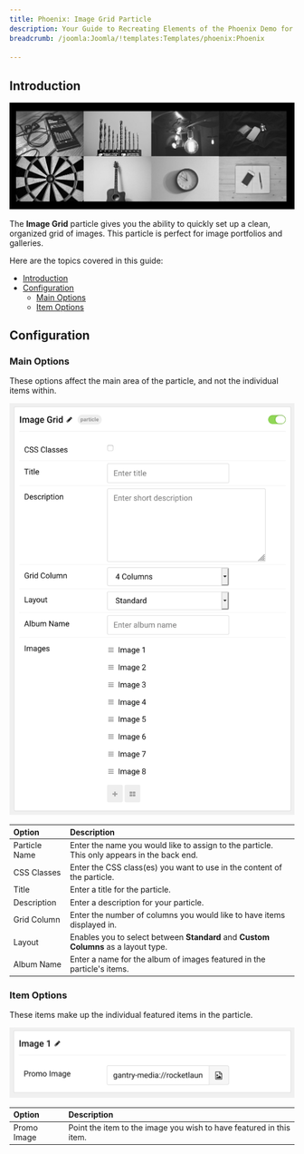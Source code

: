 ```yaml
---
title: Phoenix: Image Grid Particle
description: Your Guide to Recreating Elements of the Phoenix Demo for Joomla
breadcrumb: /joomla:Joomla/!templates:Templates/phoenix:Phoenix

---
```


## Introduction

![](assets/particle_imagegrid1.png)

The **Image Grid** particle gives you the ability to quickly set up a clean, organized grid of images. This particle is perfect for image portfolios and galleries.

Here are the topics covered in this guide:

- [Introduction](#introduction)
- [Configuration](#configuration)
  - [Main Options](#main-options)
  - [Item Options](#item-options)

## Configuration

### Main Options

These options affect the main area of the particle, and not the individual items within.

![](assets/particle_imagegrid2.png)

| Option        | Description                                                                                 |
| :------------ | :------------------------------------------------------------------------------------------ |
| Particle Name | Enter the name you would like to assign to the particle. This only appears in the back end. |
| CSS Classes   | Enter the CSS class(es) you want to use in the content of the particle.                     |
| Title         | Enter a title for the particle.                                                             |
| Description   | Enter a description for your particle.                                                      |
| Grid Column   | Enter the number of columns you would like to have items displayed in.                      |
| Layout        | Enables you to select between **Standard** and **Custom Columns** as a layout type.         |
| Album Name    | Enter a name for the album of images featured in the particle's items.                      |

### Item Options

These items make up the individual featured items in the particle.

![](assets/particle_imagegrid3.png)

| Option      | Description                                                         |
| :---------- | :------------------------------------------------------------------ |
| Promo Image | Point the item to the image you wish to have featured in this item. |
